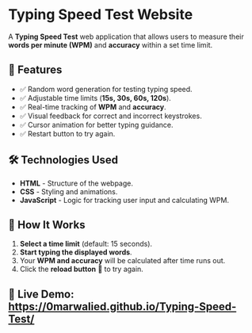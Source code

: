 # Typing Speed Test Website  

A **Typing Speed Test** web application that allows users to measure their **words per minute (WPM)** and **accuracy** within a set time limit.  

## 🚀 Features  

- ✅ Random word generation for testing typing speed.  
- ✅ Adjustable time limits (**15s, 30s, 60s, 120s**).  
- ✅ Real-time tracking of **WPM** and **accuracy**.  
- ✅ Visual feedback for correct and incorrect keystrokes.  
- ✅ Cursor animation for better typing guidance.  
- ✅ Restart button to try again.  

## 🛠️ Technologies Used  

- **HTML** - Structure of the webpage.  
- **CSS** - Styling and animations.  
- **JavaScript** - Logic for tracking user input and calculating WPM.  


## 🎯 How It Works  

1. **Select a time limit** (default: 15 seconds).  
2. **Start typing the displayed words**.  
3. Your **WPM and accuracy** will be calculated after time runs out.  
4. Click the **reload button** 🔄 to try again.


## 🔗 Live Demo: https://0marwalied.github.io/Typing-Speed-Test/

